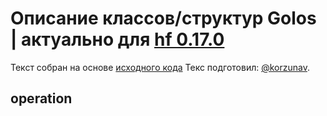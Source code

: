 # Описание классов/структур Golos | актуально для [hf 0.17.0](https://github.com/GolosChain/golos/releases/tag/v0.17.0)
Текст собран на основе [исходного кода](https://github.com/GolosChain/golos/tree/master/libraries/fc/vendor/boost_1.51/include/boost/process/detail/status_impl.hpp)
Текс подготовил: [@korzunav](https://golos.io/@korzunav).
## operation


